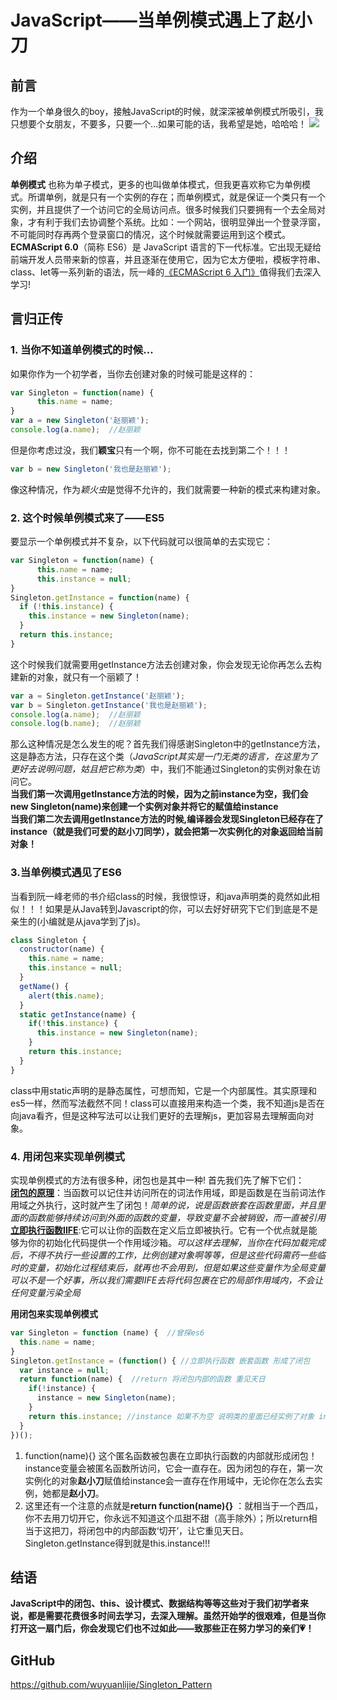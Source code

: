 # JavaScript——当单例模式遇上了赵小刀


## 前言
作为一个单身很久的boy，接触JavaScript的时候，就深深被单例模式所吸引，我只想要个女朋友，不要多，只要一个...如果可能的话，我希望是她，哈哈哈！
![](http://a3.qpic.cn/psb?/V11KKToj0xeyCw/5dC2isC3fnR1fcLmTVvW8Ab4SiS8Wg3XyBqhyzKm5iA!/b/dD0BAAAAAAAA&bo=gAJ5AwAAAAARB8g!&rf=viewer_4)

## 介绍
 **单例模式** 也称为单子模式，更多的也叫做单体模式，但我更喜欢称它为单例模式。所谓单例，就是只有一个实例的存在；而单例模式，就是保证一个类只有一个实例，并且提供了一个访问它的全局访问点。很多时候我们只要拥有一个去全局对象，才有利于我们去协调整个系统。比如：一个网站，很明显弹出一个登录浮窗，不可能同时存再两个登录窗口的情况，这个时候就需要运用到这个模式。 <br>
 **ECMAScript 6.0**（简称 ES6）是 JavaScript 语言的下一代标准。它出现无疑给前端开发人员带来新的惊喜，并且逐渐在使用它，因为它太方便啦，模板字符串、class、let等一系列新的语法，阮一峰的[《ECMAScript 6 入门》](http://es6.ruanyifeng.com/)值得我们去深入学习!

## 言归正传
### 1. 当你不知道单例模式的时候...
如果你作为一个初学者，当你去创建对象的时候可能是这样的：
```javascript
var Singleton = function(name) {  
      this.name = name;
}
var a = new Singleton('赵丽颖');
console.log(a.name);  //赵丽颖
```
但是你考虑过没，我们**颖宝**只有一个啊，你不可能在去找到第二个！！！
```javascript
var b = new Singleton('我也是赵丽颖');
```
像这种情况，作为*颖火虫*是觉得不允许的，我们就需要一种新的模式来构建对象。<br>
### 2. 这个时候单例模式来了——ES5 
要显示一个单例模式并不复杂，以下代码就可以很简单的去实现它：
```javascript
var Singleton = function(name) {  
      this.name = name;
      this.instance = null;
}
Singleton.getInstance = function(name) {
  if (!this.instance) {
    this.instance = new Singleton(name);
  }
  return this.instance;
}
```
这个时候我们就需要用getInstance方法去创建对象，你会发现无论你再怎么去构建新的对象，就只有一个丽颖了！
```javascript
var a = Singleton.getInstance('赵丽颖');
var b = Singleton.getInstance('我也是赵丽颖');
console.log(a.name);  //赵丽颖
console.log(b.name);  //赵丽颖
```
那么这种情况是怎么发生的呢？首先我们得感谢Singleton中的getInstance方法，这是静态方法，只存在这个类（*JavaScript其实是一门无类的语言，在这里为了更好去说明问题，姑且把它称为类*）中，我们不能通过Singleton的实例对象在访问它。<br>
**当我们第一次调用getInstance方法的时候，因为之前instance为空，我们会new Singleton(name)来创建一个实例对象并将它的赋值给instance<br>当我们第二次去调用getInstance方法的时候,编译器会发现Singleton已经存在了instance（就是我们可爱的赵小刀同学），就会把第一次实例化的对象返回给当前对象！**<br>

### 3.当单例模式遇见了ES6
当看到阮一峰老师的书介绍class的时候，我很惊讶，和java声明类的竟然如此相似！！！如果是从Java转到Javascript的你，可以去好好研究下它们到底是不是亲生的(小编就是从java学到了js)。
```javascript
class Singleton {
  constructor(name) {
    this.name = name;
    this.instance = null;
  }
  getName() {
    alert(this.name);
  }
  static getInstance(name) {
    if(!this.instance) {
      this.instance = new Singleton(name);
    }
    return this.instance;
  }
}
```
class中用static声明的是静态属性，可想而知，它是一个内部属性。其实原理和es5一样，然而写法截然不同！class可以直接用来构造一个类，我不知道js是否在向java看齐，但是这种写法可以让我们更好的去理解js，更加容易去理解面向对象。<br>

### 4. 用闭包来实现单例模式
实现单例模式的方法有很多种，闭包也是其中一种! 首先我们先了解下它们：<br>
**[闭包的原理](http://www.ruanyifeng.com/blog/2009/08/learning_javascript_closures.html)**：当函数可以记住并访问所在的词法作用域，即是函数是在当前词法作用域之外执行，这时就产生了闭包！*简单的说，说是函数嵌套在函数里面，并且里面的函数能够持续访问到外面的函数的变量，导致变量不会被销毁，而一直被引用*<br>
**[立即执行函数IIFE](http://blog.csdn.net/qq838419230/article/details/8030078)**:它可以让你的函数在定义后立即被执行。它有一个优点就是能够为你的初始化代码提供一个作用域沙箱。*可以这样去理解，当你在代码加载完成后，不得不执行一些设置的工作，比例创建对象啊等等，但是这些代码需药一些临时的变量，初始化过程结束后，就再也不会用到，但是如果这些变量作为全局变量可以不是一个好事，所以我们需要IIFE去将代码包裹在它的局部作用域内，不会让任何变量污染全局*

**用闭包来实现单例模式**
```javascript
var Singleton = function (name) {  //曾探es6
  this.name = name;
}
Singleton.getInstance = (function() { //立即执行函数 嵌套函数 形成了闭包
  var instance = null;
  return function(name) {  //return 将闭包内部的函数 重见天日
    if(!instance) {
      instance = new Singleton(name);
    }
    return this.instance; //instance 如果不为空 说明类的里面已经实例了对象 instance已经赋值了 每次返回都是实例对象
  }
})();
```
1. function(name){} 这个匿名函数被包裹在立即执行函数的内部就形成闭包！instance变量会被匿名函数所访问，它会一直存在。因为闭包的存在，第一次实例化的对象**赵小刀**赋值给instance会一直存在作用域中，无论你在怎么去实例，她都是**赵小刀**。<br>
2. 这里还有一个注意的点就是**return function(name){}** ：就相当于一个西瓜，你不去用刀切开它，你永远不知道这个瓜甜不甜（高手除外）；所以return相当于这把刀，将闭包中的内部函数‘切开’，让它重见天日。Singleton.getInstance得到就是this.instance!!!
## 结语

**JavaScript中的闭包、this、设计模式、数据结构等等这些对于我们初学者来说，都是需要花费很多时间去学习，去深入理解。虽然开始学的很艰难，但是当你打开这一扇门后，你会发现它们也不过如此——致那些正在努力学习的亲们💗！**

## GitHub
https://github.com/wuyuanlijie/Singleton_Pattern

